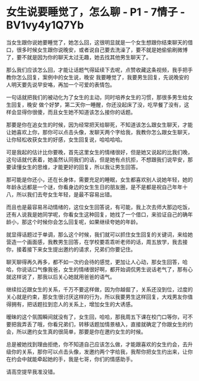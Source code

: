 # 女生说要睡觉了，怎么聊 - P1 - 7情子 - BV1vy4y1Q7Yb

当女生跟你说她要睡觉了，她怎么回，这很明显就是一个女生想跟你结束聊天的借口，很多时候女生跟你说晚安，或者说自己要去洗澡了，要不就是她偷偷刷微博了，要不就是因为你的聊天太过无趣，她去找其他男生聊天了。

那么我们应该怎么回，才能让话题气得延续下去呢，点赞收藏这条视频，我手把手教你怎么回复，案例中的女生说，晚安 我要睡觉了，我要男生回复，先说晚安的人明天要先说早安咯，再加一个可爱的表情包。

一句话就把我们的被动化为了女生的主动，同时培养女生的习惯，那很多男生给女生回复，晚安 做个好梦，第二天你一睡醒，你还没起床了没，吃早餐了没有，这样会显得你很傻，而且女生她不知道该怎么接你的话题。

那要是你在追女生的时候，因为经常把天给聊死，不知道该怎么跟女生聊天，才能让她喜欢上你，那你可以点击头像，发聊天两个字给我，我教你怎么跟女生聊天，让你轻松收获女生的好感，女生回复说，哈哈哈哈。

可是我起的估计比你要晚，首先这里女生的情绪很好，但是她又说起的比我们晚，这句话就代表着，她虽然认同我们的话，但是她有点抗拒，不想跟我们说早安，那要读懂女生的思维，才能更好的回复，所以我让男生回答。

那可能是你还小，还在长身体，需要充足的睡眠，女生都喜欢别人说她年轻，她的年龄永远都是一个谜，你看身边的女生生日的朋友圈，是不是都是祝自己年年十八，所以我们去夸女生年轻，是最不容易出错。

而且也是最容易吊动情绪的，这位女生回答说，有可能，我上次去师大那边吃饭，还有人说我是她同学呢，你看女生这种回复，她找了一个借口，来验证自己的确年龄小，那这个时候你会怎么回复呢，如果继续夸她的年龄。

就显得话题过于单调，那么这个时候，我们就可以抓住女生回复的关键词，来给她营造一个画面感，我教男生回答，在学校要乖乖听老师的话，周五放学，我去接你，接着接下来女生提出邀约的请求，兄弟们你要记住。

聊天聊得再久再多，都不如一次约会待的感觉，更加让人心动，那女生回答，哈哈，你说话口气像我爸，女生的情绪很好啊，都开始调侃男生说话老气了，那有心就这样说了，那我以后关心她就用爸爸的语气。

继续拉近跟女生的关系，千万不要这样做，因为你越倔了，关系还没到位，过度的关心就是约束，那女生很讨厌这样的行为，所以我要男生这样回复，大戏男友你值得拥有，把话题拉到恋人的关系上，增加女生的大诱感。

暧昧的这个氛围瞬间就没有了，女生回，哈哈，那我周五下课在校门口等你，可不要把我弄丢了哦，你看兄弟们，转移话题加情景植入，直接就确定了你跟女生的约会，所以邀约女生真的很简单，那要是你在邀约女生的时候。

总是被她找到理由拒绝，你不知道自己应该怎么做，才能跟喜欢的女生约会，去升级你的关系，那你可以点击头像，发邀约两个字给我，我帮你把女生约出来，让你在约会中就能牵起她的手，我是七哥，你们的情感助手。

请高空提早我准没错。